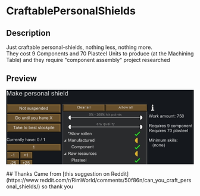 # CraftablePersonalShields
## Description
Just craftable personal-shields, nothing less, nothing more.    
They cost 9 Components and 70 Plasteel Units to produce (at the Machining Table) and they require "component assembly" project researched
## Preview
<p align="center"><img src="/About/Preview.png" alt="Preview"/></p>
## Thanks
Came from [this suggestion on Reddit](https://www.reddit.com/r/RimWorld/comments/50f86n/can_you_craft_personal_shields/) so thank you 
